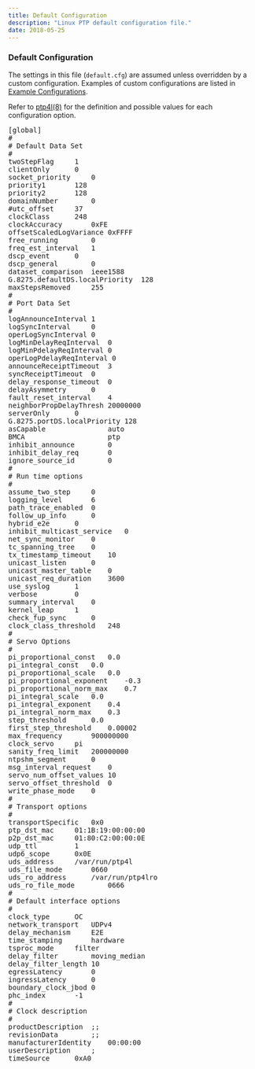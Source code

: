 ```yaml
---
title: Default Configuration
description: "Linux PTP default configuration file."
date: 2018-05-25
---
```


### Default Configuration

The settings in this file (`default.cfg`) are assumed unless overridden by a custom configuration. Examples of custom configurations are listed in [Example Configurations](/documentation/configs).

Refer to [ptp4l(8)](/documentation/ptp4l/) for the definition and possible values for each configuration option.

<pre>
[global]
#
# Default Data Set
#
twoStepFlag		1
clientOnly		0
socket_priority		0
priority1		128
priority2		128
domainNumber		0
#utc_offset		37
clockClass		248
clockAccuracy		0xFE
offsetScaledLogVariance	0xFFFF
free_running		0
freq_est_interval	1
dscp_event		0
dscp_general		0
dataset_comparison	ieee1588
G.8275.defaultDS.localPriority	128
maxStepsRemoved		255
#
# Port Data Set
#
logAnnounceInterval	1
logSyncInterval		0
operLogSyncInterval	0
logMinDelayReqInterval	0
logMinPdelayReqInterval	0
operLogPdelayReqInterval 0
announceReceiptTimeout	3
syncReceiptTimeout	0
delay_response_timeout	0
delayAsymmetry		0
fault_reset_interval	4
neighborPropDelayThresh	20000000
serverOnly		0
G.8275.portDS.localPriority	128
asCapable               auto
BMCA                    ptp
inhibit_announce        0
inhibit_delay_req       0
ignore_source_id        0
#
# Run time options
#
assume_two_step		0
logging_level		6
path_trace_enabled	0
follow_up_info		0
hybrid_e2e		0
inhibit_multicast_service	0
net_sync_monitor	0
tc_spanning_tree	0
tx_timestamp_timeout	10
unicast_listen		0
unicast_master_table	0
unicast_req_duration	3600
use_syslog		1
verbose			0
summary_interval	0
kernel_leap		1
check_fup_sync		0
clock_class_threshold	248
#
# Servo Options
#
pi_proportional_const	0.0
pi_integral_const	0.0
pi_proportional_scale	0.0
pi_proportional_exponent	-0.3
pi_proportional_norm_max	0.7
pi_integral_scale	0.0
pi_integral_exponent	0.4
pi_integral_norm_max	0.3
step_threshold		0.0
first_step_threshold	0.00002
max_frequency		900000000
clock_servo		pi
sanity_freq_limit	200000000
ntpshm_segment		0
msg_interval_request	0
servo_num_offset_values 10
servo_offset_threshold  0
write_phase_mode	0
#
# Transport options
#
transportSpecific	0x0
ptp_dst_mac		01:1B:19:00:00:00
p2p_dst_mac		01:80:C2:00:00:0E
udp_ttl			1
udp6_scope		0x0E
uds_address		/var/run/ptp4l
uds_file_mode		0660
uds_ro_address		/var/run/ptp4lro
uds_ro_file_mode		0666
#
# Default interface options
#
clock_type		OC
network_transport	UDPv4
delay_mechanism		E2E
time_stamping		hardware
tsproc_mode		filter
delay_filter		moving_median
delay_filter_length	10
egressLatency		0
ingressLatency		0
boundary_clock_jbod	0
phc_index		-1
#
# Clock description
#
productDescription	;;
revisionData		;;
manufacturerIdentity	00:00:00
userDescription		;
timeSource		0xA0
</pre>